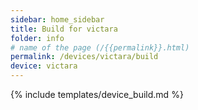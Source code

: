 ```yaml
---
sidebar: home_sidebar
title: Build for victara
folder: info
# name of the page (/{{permalink}}.html)
permalink: /devices/victara/build
device: victara
---
```

{% include templates/device_build.md %}
